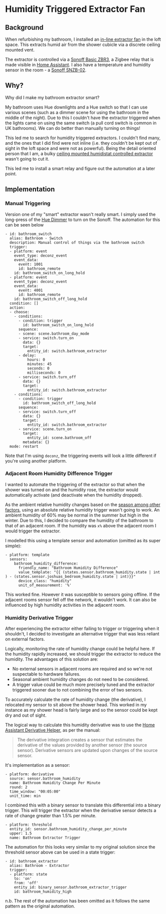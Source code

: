 # Humidity Triggered Extractor Fan

## Background

When refurbishing my bathroom, I installed an [in-line extractor fan](https://www.screwfix.com/p/manrose-mf100t-100mm-axial-inline-extractor-fan-with-timer-240v/719gy) in the loft space. This extracts humid air from the shower cubicle via a discrete ceiling mounted vent.

The extractor is controlled via a [Sonoff Basic ZBR3](https://sonoff.tech/product/diy-smart-switch/basiczbr3/), a Zigbee relay that is made visible in [Home Assistant](https://www.home-assistant.io/). I also have a temperature and humidity sensor in the room - a [Sonoff SNZB-02](https://sonoff.tech/product/smart-home-security/snzb-02/).

## Why?

Why did I make my bathroom extractor smart?

My bathroom uses Hue downlights and a Hue switch so that I can use various scenes (such as a dimmer scene for using the bathroom in the middle of the night). Due to this I couldn't have the extractor triggered when the lights came on using the same switch (a pull cord switch is common in UK bathrooms). We can do better than manually turning on things!

This led me to search for humidity triggered extractors. I couldn't find many, and the ones that I did find were not inline (i.e. they couldn't be kept out of sight in the loft space and were not as powerful). Being the detail oriented person that I am, a bulky [ceiling mounted humidistat controlled extractor](https://www.screwfix.com/p/xpelair-dx100hts-100mm-axial-bathroom-extractor-fan-with-humidistat-timer-white-220-240v/8578h) wasn't going to cut it.

This led me to install a smart relay and figure out the automation at a later point.

## Implementation

### Manual Triggering

Version one of my "smart" extractor wasn't really smart. I simply used the long-press of the [Hue Dimmer](https://www.philips-hue.com/en-gb/p/hue-dimmer-switch--latest-model-/8719514274617) to turn on the Sonoff. The automation for this can be seen below

```
- id: bathroom_switch
  alias: Bathroom - Switch
  description: Manual control of things via the bathroom switch
  trigger:
  - platform: event
    event_type: deconz_event
    event_data:
      event: 1001
      id: bathroom_remote
    id: bathroom_switch_on_long_hold
  - platform: event
    event_type: deconz_event
    event_data:
      event: 4001
      id: bathroom_remote
    id: bathroom_switch_off_long_hold
  condition: []
  action:
  - choose:
    - conditions:
      - condition: trigger
        id: bathroom_switch_on_long_hold
      sequence:
      - scene: scene.bathroom_day_mode
      - service: switch.turn_on
        data: {}
        target:
          entity_id: switch.bathroom_extractor
      - delay:
          hours: 0
          minutes: 45
          seconds: 0
          milliseconds: 0
      - service: switch.turn_off
        data: {}
        target:
          entity_id: switch.bathroom_extractor
    - conditions:
      - condition: trigger
        id: bathroom_switch_off_long_hold
      sequence:
      - service: switch.turn_off
        data: {}
        target:
          entity_id: switch.bathroom_extractor
      - service: scene.turn_on
        target:
          entity_id: scene.bathroom_off
        metadata: {}
  mode: restart
```
Note that I'm using `deconz`, the triggering events will look a little different if you're using another platform.

### Adjacent Room Humidity Difference Trigger

I wanted to automate the triggering of the extractor so that when the shower was turned on and the humidity rose, the extractor would automatically activate (and deactivate when the humidity dropped).

As the ambient relative humidity changes based on the [season among other factors](https://www.metoffice.gov.uk/weather/learn-about/weather/types-of-weather/humidity), using an absolute relative humidity trigger wasn't going to work. An ambient humidity of 60% may be normal in the summer but high in the winter. Due to this, I decided to compare the humidity of the bathroom to that of an adjacent room. If the humidity was `x%` above the adjacent room I would trigger the extractor.

I modelled this using a template sensor and automation (omitted as its super simple):
```
- platform: template
  sensors:
    bathroom_humidity_difference:
      friendly_name: "Bathroom Humidity Difference"
      value_template: "{{ (states.sensor.bathroom_humidity.state | int ) - (states.sensor.joshuas_bedroom_humidity.state | int)}}"
      device_class: "humidity"
      unit_of_measurement: '%'
```

This worked fine. However it was susceptible to sensors going offline. If the adjacent rooms sensor fell off the network, it wouldn't work. It can also be influenced by high humidity activities in the adjacent room.

### Humidity Derivative Trigger

After experiencing the extractor either failing to trigger or triggering when it shouldn't, I decided to investigate an alternative trigger that was less reliant on external factors.

Logically, monitoring the rate of humidity change could be helpful here. If the humidity rapidly increased, we should trigger the extractor to reduce the humidity. The advantages of this solution are:

- No external sensors in adjacent rooms are required and so we're not suspectable to hardware failures.
- Seasonal ambient humidity changes do not need to be considered.
- A trigger value could be much more precisely tuned and the extractor triggered sooner due to not combining the error of two sensors.

To accurately calculate the rate of humidity change (the derivative), I relocated my sensor to sit above the shower head. This worked in my instance as my shower head is fairly large and so the sensor could be kept dry and out of sight.

The logical way to calculate this humidity derivative was to use the [Home Assistant Derivative Helper](https://www.home-assistant.io/integrations/derivative/), as per the manual:
> The derivative integration creates a sensor that estimates the derivative of the values provided by another sensor (the source sensor). Derivative sensors are updated upon changes of the source sensor.

It's implementation as a sensor:
```
- platform: derivative
  source: sensor.bathroom_humidity
  name: Bathroom Humidity Change Per Minute
  round: 2
  time_window: "00:05:00" 
  unit_time: min
```

I combined this with a binary sensor to translate this differential into a binary trigger. This will trigger the extractor when the derivative sensor detects a rate of change greater than 1.5% per minute.
```
- platform: threshold
  entity_id: sensor.bathroom_humidity_change_per_minute
  upper: 1.5
  name: Bathroom Extractor Trigger
```

The automation for this looks very similar to my original solution since the threshold sensor above can be used in a state trigger:
```
- id: bathroom_extractor
  alias: Bathroom - Extractor
  trigger:
  - platform: state
    to: 'on'
    from: 'off'
    entity_id: binary_sensor.bathroom_extractor_trigger
    id: bathroom_humidity_high
```
n.b. The rest of the automation has been omitted as it follows the same pattern as the original automation.
